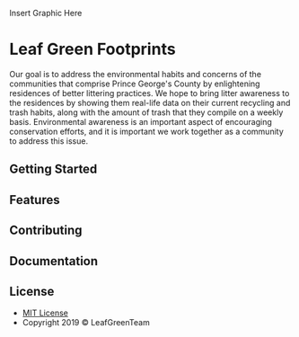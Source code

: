 Insert Graphic Here
# Leaf Green Footprints
Our goal is to address the environmental habits and concerns of the communities that comprise Prince George's County by enlightening residences of better littering practices. We hope to bring litter awareness to the residences by showing them real-life data on their current recycling and trash habits, along with the amount of trash that they compile on a weekly basis. Environmental awareness is an important aspect of encouraging conservation efforts, and it is important we work together as a community to address this issue.

## Getting Started

## Features

## Contributing

## Documentation

## License
* <a href="https://opensource.org/licenses/mit-license.php"> MIT License </a>
* Copyright 2019 © LeafGreenTeam
